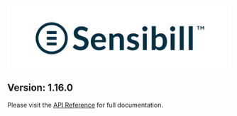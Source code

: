 ![Sensibill](Sensibill-Logo.png)

## **Version: 1.16.0**
Please visit the [API Reference](https://sensibill.github.io/sensibill-ios-documentation/) for full documentation.

